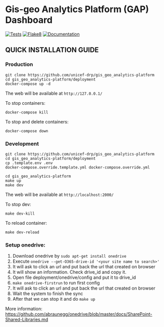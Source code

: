 # Gis-geo Analytics Platform (GAP) Dashboard

[![Tests](https://github.com/unicef-drp/gis_geo_analytics-platform/workflows/Tests/badge.svg)](https://github.com/unicef-drp/gis_geo_analytics-platform/actions/workflows/tests.yaml)
[![Flake8](https://github.com/unicef-drp/gis_geo_analytics-platform/workflows/Flake8/badge.svg)](https://github.com/unicef-drp/gis_geo_analytics-platform/actions/workflows/flake8.yml)
[![Documentation](https://github.com/unicef-drp/gis_geo_analytics-platform/workflows/Documentation/badge.svg)](https://unicef-drp.github.io/gis_geo_analytics-platform/)

## QUICK INSTALLATION GUIDE

### Production

```
git clone https://github.com/unicef-drp/gis_geo_analytics-platform
cd gis_geo_analytics-platform/deployment
docker-compose up -d
```

The web will be available at `http://127.0.0.1/`

To stop containers:

```
docker-compose kill
```

To stop and delete containers:

```
docker-compose down
```

### Development

```
git clone https://github.com/unicef-drp/gis_geo_analytics-platform
cd gis_geo_analytics-platform/deployment
cp .template.env .env
docker-compose.override.template.yml docker-compose.override.yml

cd gis_geo_analytics-platform
make up
make dev
```

The web will be available at `http://localhost:2000/`

To stop dev:

```
make dev-kill
```

To reload container:

```
make dev-reload
```

### Setup onedrive:

1. Download onedrive by `sudo apt-get install onedrive`
2. Execute `onedrive --get-O365-drive-id '<your site name to search>'`
3. It will ask to click an url and put back the url that created on browser
4. It will show an information. Check drive_id and copy it.
5. Open file deployment/onedrive/config and put it to drive_id
6. `make onedrive-firstrun` to run first config
7. It will ask to click an url and put back the url that created on browser
8. Wait the system to finish the sync
9. After that we can stop it and do `make up`

More information:
https://github.com/abraunegg/onedrive/blob/master/docs/SharePoint-Shared-Libraries.md